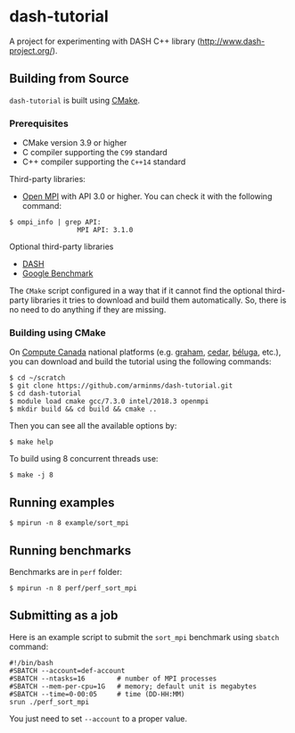 # dash-tutorial
A project for experimenting with DASH C++ library (http://www.dash-project.org/).

## Building from Source

`dash-tutorial` is built using [CMake](https://cmake.org/).

### Prerequisites

* CMake version 3.9 or higher
* C compiler supporting the `C99` standard
* C++ compiler supporting the `C++14` standard

Third-party libraries:

* [Open MPI](https://www.open-mpi.org/) with API 3.0 or higher. You can check it
with the following command:

```
$ ompi_info | grep API:
                 MPI API: 3.1.0
```

Optional third-party libraries
* [DASH](https://github.com/dash-project/dash)
* [Google Benchmark](https://github.com/google/benchmark)

The `CMake` script configured in a way that if it cannot find the optional third-party libraries it tries to download and build them automatically. So, there is no need to do anything if they are missing.

### Building using CMake
On [Compute Canada](https://www.computecanada.ca/) national platforms (e.g. [graham](https://docs.computecanada.ca/wiki/Graham), [cedar](https://docs.computecanada.ca/wiki/Cedar), [béluga](https://docs.computecanada.ca/wiki/Beluga), etc.), you can download and build the tutorial using the following commands:

```
$ cd ~/scratch
$ git clone https://github.com/arminms/dash-tutorial.git
$ cd dash-tutorial
$ module load cmake gcc/7.3.0 intel/2018.3 openmpi
$ mkdir build && cd build && cmake ..
```

Then you can see all the available options by:

```
$ make help
```

To build using 8 concurrent threads use:

```
$ make -j 8
```

## Running examples

```
$ mpirun -n 8 example/sort_mpi
```

## Running benchmarks

Benchmarks are in `perf` folder:

```
$ mpirun -n 8 perf/perf_sort_mpi
```

## Submitting as a job

Here is an example script to submit the `sort_mpi` benchmark using `sbatch`
command:

```
#!/bin/bash
#SBATCH --account=def-account
#SBATCH --ntasks=16        # number of MPI processes
#SBATCH --mem-per-cpu=1G   # memory; default unit is megabytes
#SBATCH --time=0-00:05     # time (DD-HH:MM)
srun ./perf_sort_mpi
```

You just need to set `--account` to a proper value. 